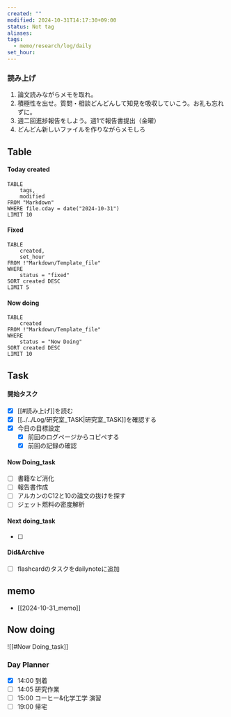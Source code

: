 ```yaml
---
created: ""
modified: 2024-10-31T14:17:30+09:00
status: Not tag
aliases: 
tags:
  - memo/research/log/daily
set_hour: 
---
```



### 読み上げ
1. 論文読みながらメモを取れ。
2. 積極性を出せ。質問・相談どんどんして知見を吸収していこう。お礼も忘れずに。
3. 週二回進捗報告をしよう。週1で報告書提出（金曜）
4. どんどん新しいファイルを作りながらメモしろ
## Table
#### Today created
```dataview
TABLE
	tags, 
	modified
FROM "Markdown"
WHERE file.cday = date("2024-10-31")
LIMIT 10
```
#### Fixed
```dataview
TABLE
	created, 
	set_hour
FROM !"Markdown/Template_file"
WHERE
	status = "fixed"
SORT created DESC
LIMIT 5
```
#### Now doing
```dataview
TABLE
	created
FROM !"Markdown/Template_file"
WHERE
	status = "Now Doing"
SORT created DESC
LIMIT 10
```
## Task
#### 開始タスク
- [x] [[#読み上げ]]を読む
- [x] [[../../Log/研究室_TASK|研究室_TASK]]を確認する
- [x] 今日の目標設定
	- [x] 前回のログページからコピペする
	- [x] 前回の記録の確認
#### Now Doing_task
- [ ] 書籍など消化
- [ ] 報告書作成
- [ ] アルカンのC12と10の論文の抜けを探す
- [ ] ジェット燃料の密度解析
#### Next doing_task
- [ ] 
#### Did&Archive
- [ ] flashcardのタスクをdailynoteに追加
## memo
- [[2024-10-31_memo]]

## Now doing
![[#Now Doing_task]]


### Day Planner
- [x] 14:00 到着
- [ ] 14:05 研究作業
- [ ] 15:00 コーヒー&化学工学 演習
- [ ] 19:00 帰宅